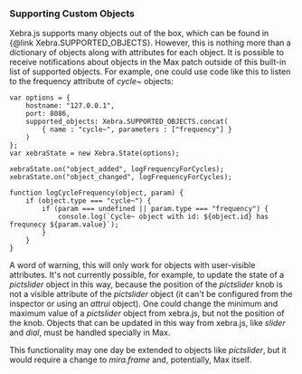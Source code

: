 ### Supporting Custom Objects

Xebra.js supports many objects out of the box, which can be found in {@link Xebra.SUPPORTED_OBJECTS}. However, this is nothing more than a dictionary of objects along with attributes for each object. It is possible to receive notifications about objects in the Max patch outside of this built-in list of supported objects. For example, one could use code like this to listen to the frequency attribute of *cycle~* objects:

```
var options = {
	hostname: "127.0.0.1",
	port: 8086,
	supported_objects: Xebra.SUPPORTED_OBJECTS.concat(
		{ name : "cycle~", parameters : ["frequency"] }
	)
};
var xebraState = new Xebra.State(options);

xebraState.on("object_added", logFrequencyForCycles);
xebraState.on("object_changed", logFrequencyForCycles);

function logCycleFrequency(object, param) {
	if (object.type === "cycle~") {
		if (param === undefined || param.type === "frequency") {
			console.log(`Cycle~ object with id: ${object.id} has frequnecy ${param.value}`);
		}
	}
}
```

A word of warning, this will only work for objects with user-visible attributes. It's not currently possible, for example, to update the state of a *pictslider* object in this way, because the position of the *pictslider* knob is not a visible attribute of the *pictslider* object (it can't be configured from the inspector or using an *attrui* object). One could change the minimum and maximum value of a *pictslider* object from xebra.js, but not the position of the knob. Objects that can be updated in this way from xebra.js, like *slider* and *dial*, must be handled specially in Max.

This functionality may one day be extended to objects like *pictslider*, but it would require a change to *mira.frame* and, potentially, Max itself.
